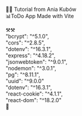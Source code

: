 :wave::wave: Tutorial from Ania Kubów  
:bar_chart:ToDo App Made with Vite

:hammer_and_pick::hammer_and_pick:  
"bcrypt": "^5.1.0",  
"cors": "^2.8.5",  
"dotenv": "^16.3.1",  
"express": "^4.18.2",  
"jsonwebtoken": "^9.0.1",  
"nodemon": "^3.0.1",  
"pg": "^8.11.1",  
"uuid": "^9.0.0"  
"dotenv": "^16.3.1",  
"react-cookie": "^4.1.1",  
"react-dom": "^18.2.0"  
:checkered_flag:
